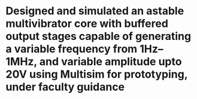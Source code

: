 # Designed and simulated an astable multivibrator core with buffered output stages capable of generating a variable frequency from 1Hz–1MHz, and variable amplitude upto 20V using Multisim for prototyping, under faculty guidance
